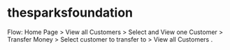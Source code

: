# thesparksfoundation

Flow: Home Page > View all Customers > Select and View one
Customer > Transfer Money > Select customer to transfer to >
View all Customers .
